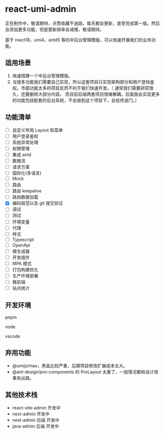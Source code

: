 # react-umi-admin

正在制作中，敬请期待，点赞收藏不迷路，每天都会更新，直至完成第一版。然后会添加更多功能，但是更新频率会减慢，敬请期待。

基于 react18，umi4，antd5 等的中后台管理模版，可以快速开展我们的业务功能。

## 适用场景

1. 快速搭建一个中后台管理模版。
2. 当很多功能我们需要自己实现，所以这套项目只实现架构部分和用户登陆鉴权。市面功能太多的项目反而不利于我们快速开发。（ 通常我们需要研究很久，还要删除大部分内容。 而且前后端两套项目很难解耦。后面我会实现更多的功能包括配套的后台系统，不会放到这个项目下，会给传送门。）

## 功能清单

- [ ] 自定义布局 Layout 和菜单
- [ ] 用户登录鉴权
- [ ] 系统异常处理
- [ ] 权限管理
- [ ] 集成 antd
- [ ] 数据流
- [ ] 请求方案
- [ ] 国际化(多语言)
- [ ] Mock
- [ ] 路由
- [ ] 路由 keepalive
- [ ] 路由数据加载
- [x] 编码规范以及 git 提交验证
- [ ] 调试
- [ ] 测试
- [ ] 环境变量
- [ ] 代理
- [ ] 样式
- [ ] Typescript
- [ ] OpenApi
- [ ] 微生成器
- [ ] 开发插件
- [ ] MPA 模式
- [ ] 打包构建优化
- [ ] 生产环境部署
- [ ] 微前端
- [ ] 站点统计

## 开发环境

pnpm

node

vscode

## 弃用功能

- @umijs/max，黑盒比较严重，后期项目修改扩展成本太大。
- @ant-design/pro-components 的 ProLayout 太重了，一般情况都和设计效果有出路。

## 其他技术栈

- react-vite-admin 开发中
- next-admin 开发中
- nest-admin 后端 开发中
- java-admin 后端 开发中

